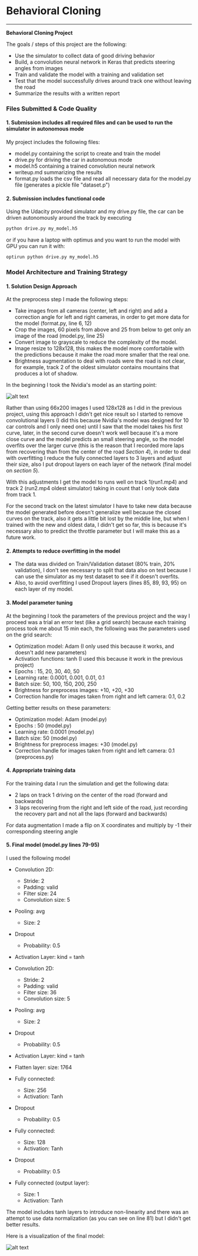 # **Behavioral Cloning**

---

**Behavioral Cloning Project**

The goals / steps of this project are the following:
* Use the simulator to collect data of good driving behavior
* Build, a convolution neural network in Keras that predicts steering angles from images
* Train and validate the model with a training and validation set
* Test that the model successfully drives around track one without leaving the road
* Summarize the results with a written report

[//]: # (Image References)

[image1]: ./model.png "Model Visualization"
[image2]: ./cnn-architecture-624x890.png "Nvidia model"

### Files Submitted & Code Quality

#### 1. Submission includes all required files and can be used to run the simulator in autonomous mode

My project includes the following files:

* model.py containing the script to create and train the model
* drive.py for driving the car in autonomous mode
* model.h5 containing a trained convolution neural network
* writeup.md summarizing the results
* format.py loads the csv file and read all necessary data for the model.py
file (generates a pickle file "dataset.p")

#### 2. Submission includes functional code

Using the Udacity provided simulator and my drive.py file, the car
can be driven autonomously around the track by executing
```sh
python drive.py my_model.h5
```

or if you have a laptop with optimus and you want to run the model
with GPU you can run it with:

 ```sh
optirun python drive.py my_model.h5
```

### Model Architecture and Training Strategy

#### 1. Solution Design Approach

At the preprocess step I made the following steps:

* Take images from all cameras (center, left and right) and add a
correction angle for left and right cameras, in order to get more data
for the model (format.py, line 6, 12)
* Crop the images, 60 pixels from above and 25 from below to
get only an image of the road (model.py, line 25)
* Convert image to grayscale to reduce the complexity of the model.
* Image resize to 128x128, this makes the model more comfortable with
the predictions because it make the road more smaller that the real one.
* Brightness augmentation to deal with roads were the road is not clear,
for example, track 2 of the oldest simulator contains mountains that
produces a lot of shadow.

In the beginning I took the Nvidia's model as an starting point:

![alt text][image2]

Rather than using 66x200 images I used 128x128 as I did in the previous
project, using this approach I didn't get nice result so I started to
remove convolutional layers (I did this because Nvidia's model was
designed for 10 car controls and I only need one) until I saw that
the model takes his first curve, later, in the second curve doesn't work
well because it's a more close curve and the model predicts an small steering
angle, so the model overfits over the larger curve (this is the reason that
I recorded more laps from recovering than from the center of the road *Section 4*),
in order to deal with overfitting I reduce the fully connected layers to 3 layers
and adjust their size, also I put dropout layers on each layer of the network
(final model on *section 5*).

With this adjustments I get the model to runs well on track 1(run1.mp4)
and track 2 (run2.mp4 oldest simulator) taking in count that I only took
data from track 1.

For the second track on the latest simulator I have to take new data because
the model generated before doesn't generalize well because the closed curves
on the track, also it gets a little bit lost by the middle line, but when I
trained with the new and oldest data, I didn't get so far, this
is because it's necessary also to predict the throttle parameter
but I will make this as a future work.

#### 2. Attempts to reduce overfitting in the model

* The data was divided on Train/Validation dataset (80% train, 20% validation),
I don't see necessary to split that data also on test because I can use
the simulator as my test dataset to see if it doesn't overfits.
* Also, to avoid overfitting I used Dropout layers (lines 85, 89, 93, 95)
on each layer of my model.

#### 3. Model parameter tuning

At the beginning I took the parameters of the previous project and the
way I proceed was a trial an error test (like a grid search) because each training process
took me about 15 min each, the following was the parameters used on the grid search:

* Optimization model: Adam (I only used this because it works, and
doesn't add new parameters)
* Activation functions: tanh (I used this because it work in the previous
project)
* Epochs : 15, 20, 30, 40, 50
* Learning rate: 0.0001, 0.001, 0.01, 0.1
* Batch size: 50, 100, 150, 200, 250
* Brightness for preprocess images: +10, +20, +30
* Correction handle for images taken from right and left camera: 0.1, 0.2

Getting better results on these parameters:

* Optimization model: Adam (model.py)
* Epochs : 50 (model.py)
* Learning rate: 0.0001 (model.py)
* Batch size: 50 (model.py)
* Brightness for preprocess images: +30 (model.py)
* Correction handle for images taken from right and left camera: 0.1 (preprocess.py)

#### 4. Appropriate training data

For the training data I run the simulation and get the following data:

* 2 laps on track 1 driving on the center of the road (forward and backwards)
* 3 laps recovering from the right and left side of the road, just
recording the recovery part and not all the laps (forward and backwards)

For data augmentation I made a flip on X coordinates and multiply by -1
their corresponding steering angle

#### 5. Final model (model.py lines 79-95)

I used the following model

* Convolution 2D:
    * Stride: 2
    * Padding: valid
    * Filter size: 24
    + Convolution size: 5

* Pooling: avg
    * Size: 2

* Dropout
    * Probability: 0.5

* Activation Layer:
    kind = tanh

* Convolution 2D:
    * Stride: 2
    * Padding: valid
    * Filter size: 36
    + Convolution size: 5

* Pooling: avg
    * Size: 2

* Dropout
    * Probability: 0.5

* Activation Layer:
    kind = tanh

* Flatten layer:
    size: 1764

* Fully connected:
    * Size: 256
    * Activation: Tanh

* Dropout
    * Probability: 0.5

* Fully connected:
    * Size: 128
    * Activation: Tanh

* Dropout
    * Probability: 0.5

* Fully connected (output layer):
    * Size: 1
    * Activation: Tanh

The model includes tanh layers to introduce non-linearity and there was
an attempt to use data normalization (as you can see on line 81) but
I didn't get better results.

Here is a visualization of the final model:

![alt text][image1]